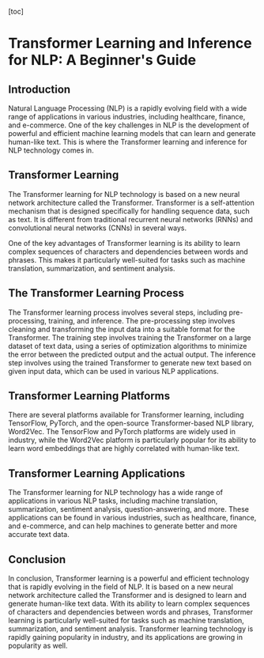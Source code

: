 
[toc]                    
                
                
Transformer Learning and Inference for NLP: A Beginner's Guide
==================================================================

Introduction
------------

Natural Language Processing (NLP) is a rapidly evolving field with a wide range of applications in various industries, including healthcare, finance, and e-commerce. One of the key challenges in NLP is the development of powerful and efficient machine learning models that can learn and generate human-like text. This is where the Transformer learning and inference for NLP technology comes in.

Transformer Learning
--------------------

The Transformer learning for NLP technology is based on a new neural network architecture called the Transformer. Transformer is a self-attention mechanism that is designed specifically for handling sequence data, such as text. It is different from traditional recurrent neural networks (RNNs) and convolutional neural networks (CNNs) in several ways.

One of the key advantages of Transformer learning is its ability to learn complex sequences of characters and dependencies between words and phrases. This makes it particularly well-suited for tasks such as machine translation, summarization, and sentiment analysis.

The Transformer Learning Process
--------------------------------

The Transformer learning process involves several steps, including pre-processing, training, and inference. The pre-processing step involves cleaning and transforming the input data into a suitable format for the Transformer. The training step involves training the Transformer on a large dataset of text data, using a series of optimization algorithms to minimize the error between the predicted output and the actual output. The inference step involves using the trained Transformer to generate new text based on given input data, which can be used in various NLP applications.

Transformer Learning Platforms
-------------------------------

There are several platforms available for Transformer learning, including TensorFlow, PyTorch, and the open-source Transformer-based NLP library, Word2Vec. The TensorFlow and PyTorch platforms are widely used in industry, while the Word2Vec platform is particularly popular for its ability to learn word embeddings that are highly correlated with human-like text.

Transformer Learning Applications
-------------------------------

The Transformer learning for NLP technology has a wide range of applications in various NLP tasks, including machine translation, summarization, sentiment analysis, question-answering, and more. These applications can be found in various industries, such as healthcare, finance, and e-commerce, and can help machines to generate better and more accurate text data.

Conclusion
----------

In conclusion, Transformer learning is a powerful and efficient technology that is rapidly evolving in the field of NLP. It is based on a new neural network architecture called the Transformer and is designed to learn and generate human-like text data. With its ability to learn complex sequences of characters and dependencies between words and phrases, Transformer learning is particularly well-suited for tasks such as machine translation, summarization, and sentiment analysis. Transformer learning technology is rapidly gaining popularity in industry, and its applications are growing in popularity as well.


